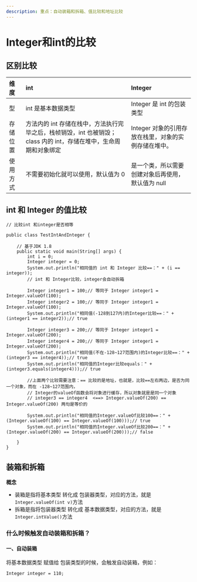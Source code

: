 ```yaml
---
description: 重点：自动装箱和拆箱、值比较和地址比较
---
```


# Integer和int的比较

## 区别比较

| 维度                      | int                                                | Integer                                                                                                                                                                            |
| :--- | :--- | :--- |
| 型 | int 是基本数据类型 | Integer 是 int 的包装类型 |
| 存储位置 | 方法内的 int 存储在栈中，方法执行完毕之后，栈帧销毁，int 也被销毁；class 内的 int，存储在堆中，生命周期和对象绑定 | Integer 对象的引用存放在栈里，对象的实例存储在堆中。 |
| 使用方式 | 不需要初始化就可以使用，默认值为 0 | 是一个类，所以需要创建对象后再使用，默认值为 null |

## int 和 Integer 的值比较

```text
// 比较int 和integer是否相等

public class TestIntAndInteger {

    // 基于JDK 1.8
    public static void main(String[] args) {
        int i = 0;
        Integer integer = 0;
        System.out.println("相同值的 int 和 Integer 比较==：" + (i == integer));
        // int 和 Integer比较，integer会自动拆箱

        Integer integer1 = 100;// 等同于 Integer integer1 = Integer.valueOf(100);
        Integer integer2 = 100;// 等同于 Integer integer1 = Integer.valueOf(100);
        System.out.println("相同值(-128到127内)的Integer比较==：" + (integer1 == integer2));// true

        Integer integer3 = 200;// 等同于 Integer integer1 = Integer.valueOf(200);
        Integer integer4 = 200;// 等同于 Integer integer1 = Integer.valueOf(200);
        System.out.println("相同值(不在-128~127范围内)的Integer比较==：" + (integer3 == integer4));// true
        System.out.println("相同值的Integer比较equals：" + (integer3.equals(integer4)));// true

        //上面两个比较需要注意：== 比较的是地址，也就是，比较==左右两边，是否为同一个对象，而在 -128~127范围内，
        // Integer的valueOf函数会将对象进行缓存，所以对象就是是同一个对象
        // integer3 == integer4  <==> Integer.valueOf(200) == Integer.valueOf(200) 两句是等价的

        System.out.println("相同值的Integer.valueOf比较100==：" + (Integer.valueOf(100) == Integer.valueOf(100)));// true
        System.out.println("相同值的Integer.valueOf比较200==：" + (Integer.valueOf(200) == Integer.valueOf(200)));// false

    }
}
```

## 装箱和拆箱

**概念**

* 装箱是指将基本类型 转化成 包装器类型，对应的方法，就是 `Integer.valueOf(int v)`方法
* 拆箱是指将包装器类型 转化成 基本数据类型，对应的方法，就是 `Integer.intValue()`方法

### 什么时候触发自动装箱和拆箱？

#### 一、自动装箱

将基本数据类型 赋值给 包装类型的时候，会触发自动装箱，例如：

```text
Integer integer = 110;
```

